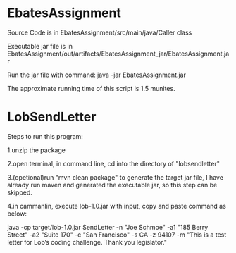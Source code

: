 # EbatesAssignment
Source Code is in EbatesAssignment/src/main/java/Caller class

Executable jar file is in EbatesAssignment/out/artifacts/EbatesAssignment_jar/EbatesAssignment.jar

Run the jar file with command: java -jar EbatesAssignment.jar

The approximate running time of this script is 1.5 munites.

# LobSendLetter

Steps to run this program:

1.unzip the package

2.open terminal, in command line, cd into the directory of "lobsendletter"

3.(opetional)run "mvn clean package" to generate the target jar file, I have already run maven and generated the executable jar, so this step can be skipped.

4.in cammanlin, execute lob-1.0.jar with input, copy and paste command as below:

java -cp target/lob-1.0.jar SendLetter -n "Joe Schmoe" -a1 "185 Berry Street" -a2 "Suite 170" -c "San Francisco" -s CA -z 94107 -m "This is a test letter for Lob’s coding challenge. Thank you legislator."



